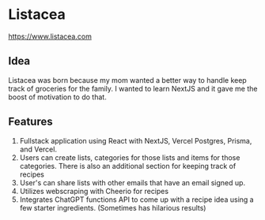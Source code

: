 # Listacea
https://www.listacea.com

## Idea
Listacea was born because my mom wanted a better way to handle keep track of groceries for the family. I wanted to learn NextJS and it gave me the boost of motivation to do that.

## Features
1. Fullstack application using React with NextJS, Vercel Postgres, Prisma, and Vercel.
2. Users can create lists, categories for those lists and items for those categories. There is also an additional section for keeping track of recipes
3. User's can share lists with other emails that have an email signed up.
5. Utilizes webscraping with Cheerio for recipes
6. Integrates ChatGPT functions API to come up with a recipe idea using a few starter ingredients. (Sometimes has hilarious results)
